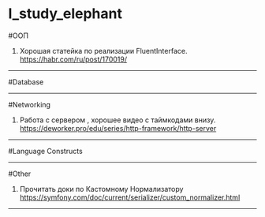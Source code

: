 # I_study_elephant


#ООП
1. Хорошая статейка по реализации FluentInterface.
https://habr.com/ru/post/170019/
---

#Database


---

#Networking
1. Работа с сервером , хорошее видео с таймкодами внизу.
https://deworker.pro/edu/series/http-framework/http-server
---

#Language Constructs


---

#Other
1. Прочитать доки по Кастомному Нормализатору
https://symfony.com/doc/current/serializer/custom_normalizer.html
---

